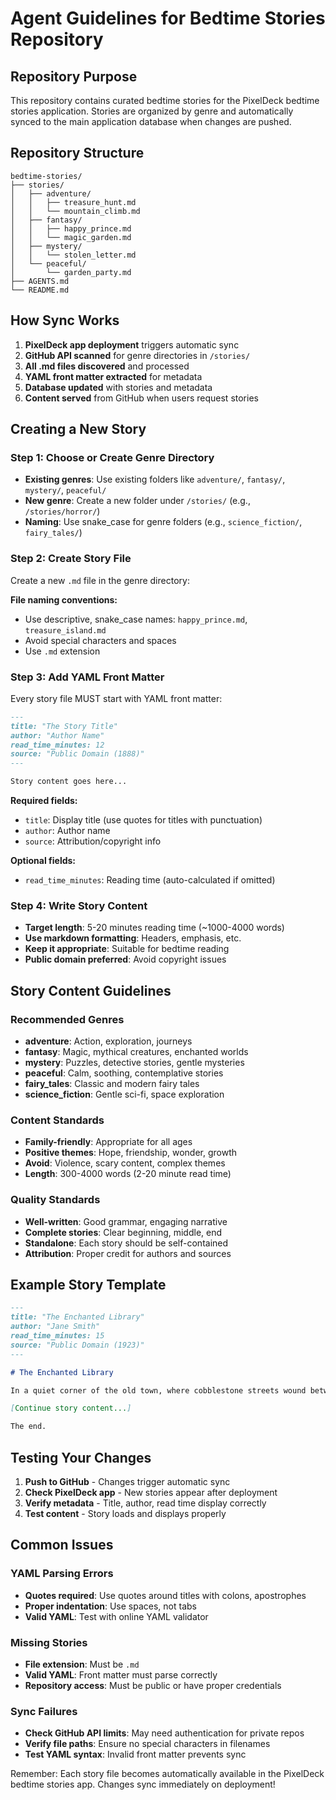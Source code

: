 # Agent Guidelines for Bedtime Stories Repository

## Repository Purpose
This repository contains curated bedtime stories for the PixelDeck bedtime stories application. Stories are organized by genre and automatically synced to the main application database when changes are pushed.

## Repository Structure
```
bedtime-stories/
├── stories/
│   ├── adventure/
│   │   ├── treasure_hunt.md
│   │   └── mountain_climb.md
│   ├── fantasy/
│   │   ├── happy_prince.md
│   │   └── magic_garden.md
│   ├── mystery/
│   │   └── stolen_letter.md
│   └── peaceful/
│       └── garden_party.md
├── AGENTS.md
└── README.md
```

## How Sync Works
1. **PixelDeck app deployment** triggers automatic sync
2. **GitHub API scanned** for genre directories in `/stories/`
3. **All .md files discovered** and processed
4. **YAML front matter extracted** for metadata
5. **Database updated** with stories and metadata
6. **Content served** from GitHub when users request stories

## Creating a New Story

### Step 1: Choose or Create Genre Directory
- **Existing genres**: Use existing folders like `adventure/`, `fantasy/`, `mystery/`, `peaceful/`
- **New genre**: Create a new folder under `/stories/` (e.g., `/stories/horror/`)
- **Naming**: Use snake_case for genre folders (e.g., `science_fiction/`, `fairy_tales/`)

### Step 2: Create Story File
Create a new `.md` file in the genre directory:

**File naming conventions:**
- Use descriptive, snake_case names: `happy_prince.md`, `treasure_island.md`
- Avoid special characters and spaces
- Use `.md` extension

### Step 3: Add YAML Front Matter
Every story file MUST start with YAML front matter:

```markdown
---
title: "The Story Title"
author: "Author Name"
read_time_minutes: 12
source: "Public Domain (1888)"
---

Story content goes here...
```

**Required fields:**
- `title`: Display title (use quotes for titles with punctuation)
- `author`: Author name
- `source`: Attribution/copyright info

**Optional fields:**
- `read_time_minutes`: Reading time (auto-calculated if omitted)

### Step 4: Write Story Content
- **Target length**: 5-20 minutes reading time (~1000-4000 words)
- **Use markdown formatting**: Headers, emphasis, etc.
- **Keep it appropriate**: Suitable for bedtime reading
- **Public domain preferred**: Avoid copyright issues

## Story Content Guidelines

### Recommended Genres
- **adventure**: Action, exploration, journeys
- **fantasy**: Magic, mythical creatures, enchanted worlds  
- **mystery**: Puzzles, detective stories, gentle mysteries
- **peaceful**: Calm, soothing, contemplative stories
- **fairy_tales**: Classic and modern fairy tales
- **science_fiction**: Gentle sci-fi, space exploration

### Content Standards
- **Family-friendly**: Appropriate for all ages
- **Positive themes**: Hope, friendship, wonder, growth
- **Avoid**: Violence, scary content, complex themes
- **Length**: 300-4000 words (2-20 minute read time)

### Quality Standards
- **Well-written**: Good grammar, engaging narrative
- **Complete stories**: Clear beginning, middle, end
- **Standalone**: Each story should be self-contained
- **Attribution**: Proper credit for authors and sources

## Example Story Template

```markdown
---
title: "The Enchanted Library"
author: "Jane Smith"
read_time_minutes: 15
source: "Public Domain (1923)"
---

# The Enchanted Library

In a quiet corner of the old town, where cobblestone streets wound between ancient buildings, stood a library that seemed to shimmer with its own inner light.

[Continue story content...]

The end.
```

## Testing Your Changes
1. **Push to GitHub** - Changes trigger automatic sync
2. **Check PixelDeck app** - New stories appear after deployment
3. **Verify metadata** - Title, author, read time display correctly
4. **Test content** - Story loads and displays properly

## Common Issues

### YAML Parsing Errors
- **Quotes required**: Use quotes around titles with colons, apostrophes
- **Proper indentation**: Use spaces, not tabs
- **Valid YAML**: Test with online YAML validator

### Missing Stories
- **File extension**: Must be `.md`
- **Valid YAML**: Front matter must parse correctly
- **Repository access**: Must be public or have proper credentials

### Sync Failures
- **Check GitHub API limits**: May need authentication for private repos
- **Verify file paths**: Ensure no special characters in filenames
- **Test YAML syntax**: Invalid front matter prevents sync

Remember: Each story file becomes automatically available in the PixelDeck bedtime stories app. Changes sync immediately on deployment!
